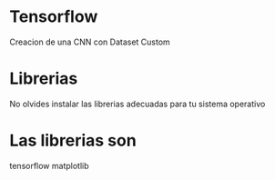 # Tensorflow
Creacion de una CNN con Dataset Custom

# Librerias
No olvides instalar las librerias adecuadas para tu sistema operativo

# Las librerias son
tensorflow
matplotlib